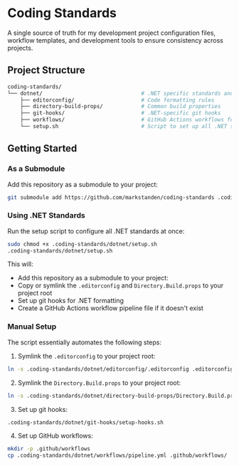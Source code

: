 # Coding Standards

A single source of truth for my development project configuration files, workflow templates, and development tools to ensure consistency across projects.

## Project Structure

```bash
coding-standards/
└── dotnet/                               # .NET specific standards and tools
    ├── editorconfig/                     # Code formatting rules
    ├── directory-build-props/            # Common build properties
    ├── git-hooks/                        # .NET-specific git hooks
    ├── workflows/                        # GitHub Actions workflows for .NET
    └── setup.sh                          # Script to set up all .NET standards
```

## Getting Started

### As a Submodule

Add this repository as a submodule to your project:

```bash
git submodule add https://github.com/markstanden/coding-standards .coding-standards
```

### Using .NET Standards

Run the setup script to configure all .NET standards at once:

```bash
sudo chmod +x .coding-standards/dotnet/setup.sh
.coding-standards/dotnet/setup.sh
```

This will:

- Add this repository as a submodule to your project:
- Copy or symlink the `.editorconfig` and `Directory.Build.props` to your project root
- Set up git hooks for .NET formatting
- Create a GitHub Actions workflow pipeline file if it doesn't exist

### Manual Setup

The script essentially automates the following steps:

1. Symlink the `.editorconfig` to your project root:

```bash
ln -s .coding-standards/dotnet/editorconfig/.editorconfig .editorconfig
```

2. Symlink the `Directory.Build.props` to your project root:

```bash
ln -s .coding-standards/dotnet/directory-build-props/Directory.Build.props Directory.Build.props
```

3. Set up git hooks:

```bash
.coding-standards/dotnet/git-hooks/setup-hooks.sh
```

4. Set up GitHub workflows:

```bash
mkdir -p .github/workflows
cp .coding-standards/dotnet/workflows/pipeline.yml .github/workflows/
```
